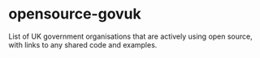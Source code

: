 # opensource-govuk
List of UK government organisations that are actively using open source, with links to any shared code and examples.
